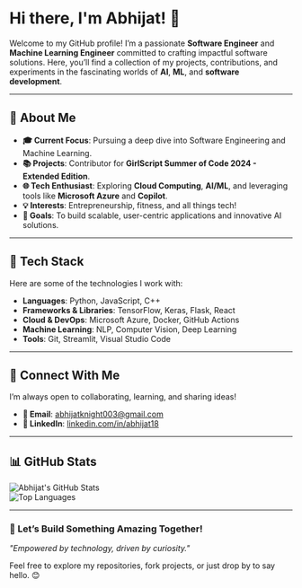 # **Hi there, I'm Abhijat! 👋**  

Welcome to my GitHub profile! I’m a passionate **Software Engineer** and **Machine Learning Engineer** committed to crafting impactful software solutions. Here, you’ll find a collection of my projects, contributions, and experiments in the fascinating worlds of **AI**, **ML**, and **software development**.

---

## **🌟 About Me**
- **🎓 Current Focus**: Pursuing a deep dive into Software Engineering and Machine Learning.
- **📚 Projects**: Contributor for **GirlScript Summer of Code 2024 - Extended Edition**.
- **🌐 Tech Enthusiast**: Exploring **Cloud Computing**, **AI/ML**, and leveraging tools like **Microsoft Azure** and **Copilot**.
- **💡 Interests**: Entrepreneurship, fitness, and all things tech!
- **🎯 Goals**: To build scalable, user-centric applications and innovative AI solutions.

---

## **🔧 Tech Stack**
Here are some of the technologies I work with:  

- **Languages**: Python, JavaScript, C++  
- **Frameworks & Libraries**: TensorFlow, Keras, Flask, React  
- **Cloud & DevOps**: Microsoft Azure, Docker, GitHub Actions  
- **Machine Learning**: NLP, Computer Vision, Deep Learning  
- **Tools**: Git, Streamlit, Visual Studio Code  

---

## **💬 Connect With Me**
I’m always open to collaborating, learning, and sharing ideas!  
- **📧 Email**: [abhijatknight003@gmail.com](mailto:abhijatknight003@gmail.com)  
- **💼 LinkedIn**: [linkedin.com/in/abhijat18](www.linkedin.com/in/abhijat18)  


---

## **📊 GitHub Stats**
![Abhijat's GitHub Stats](https://github-readme-stats.vercel.app/api?username=Abhijat-M&show_icons=true&theme=radical)  
![Top Languages](https://github-readme-stats.vercel.app/api/top-langs/?username=Abhijat-M&layout=compact&theme=radical)  

---

### **🚀 Let’s Build Something Amazing Together!**  
_"Empowered by technology, driven by curiosity."_  

Feel free to explore my repositories, fork projects, or just drop by to say hello. 😊
